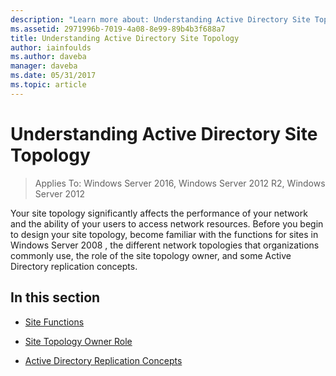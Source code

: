 ```yaml
---
description: "Learn more about: Understanding Active Directory Site Topology"
ms.assetid: 2971996b-7019-4a08-8e99-89b4b3f688a7
title: Understanding Active Directory Site Topology
author: iainfoulds
ms.author: daveba
manager: daveba
ms.date: 05/31/2017
ms.topic: article
---
```


# Understanding Active Directory Site Topology

>Applies To: Windows Server 2016, Windows Server 2012 R2, Windows Server 2012

Your site topology significantly affects the performance of your network and the ability of your users to access network resources. Before you begin to design your site topology, become familiar with the functions for sites in  Windows Server 2008 , the different network topologies that organizations commonly use, the role of the site topology owner, and some Active Directory replication concepts.

## In this section

-   [Site Functions](../../ad-ds/plan/Site-Functions.md)

-   [Site Topology Owner Role](../../ad-ds/plan/Site-Topology-Owner-Role.md)

-   [Active Directory Replication Concepts](../../ad-ds/get-started/replication/Active-Directory-Replication-Concepts.md)



